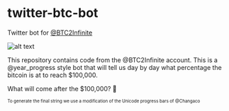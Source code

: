 # twitter-btc-bot
Twitter bot for [@BTC2Infinite](https://twitter.com/BTC2Infinite)

![alt text](https://i.ibb.co/ws7hQRw/Bitcoin-road-to-100-000.png "Bitcoin 100K Bot")

This repository contains code from the @BTC2Infinite account. This is a @year_progress style bot that will tell us day by day what percentage the bitcoin is at to reach $100,000.

What will come after the $100,000? 👀



<sub><sup>To generate the final string we use a modification of the Unicode progress bars of @Changaco</sup></sub>